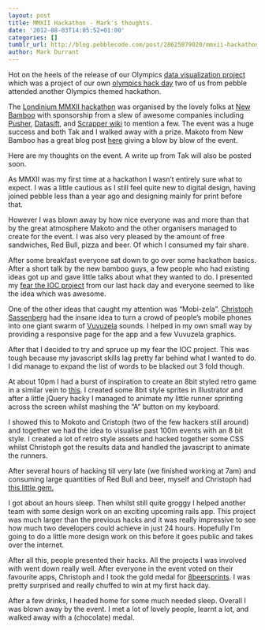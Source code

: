 ```yaml
---
layout: post
title: MMXII Hackathon - Mark's thoughts.
date: '2012-08-03T14:05:52+01:00'
categories: []
tumblr_url: http://blog.pebblecode.com/post/28625879020/mmxii-hackathon-marks-thoughts
author: Mark Durrant
---
```

<p>Hot on the heels of the release of our Olympics <a href="http://pebblecode.com/olympic-data-vis">data visualization project</a> which was a project of our own <a href="http://blog.pebblecode.com/blog/hack-day-live">olympics hack day</a> two of us from pebble attended another Olympics themed hackathon. </p>
<p>The <a href="http://mmxiihack.org/info">Londinium MMXII hackathon</a> was organised by the lovely folks at <a href="http://new-bamboo.co.uk/">New Bamboo</a> with sponsorship from a slew of awesome companies including <a href="http://pusher.com/">Pusher</a>, <a href="http://datasift.com/">Datasift</a>, and <a href="https://scraperwiki.com/">Scrapper wiki</a> to mention a few. The event was a huge success and both Tak and I walked away with a prize. Makoto from New Bamboo has a great blog post <a href="http://blog.new-bamboo.co.uk/2012/07/30/web-makers-gather-for-24-hour-app-making-marathon-for-the-summer-of-sport">here</a> giving a blow by blow of the event.</p>
<p>Here are my thoughts on the event. A write up from Tak will also be posted soon. </p>
<p>As MMXII was my first time at a hackathon I wasn’t entirely sure what to expect. I was a little cautious as I still feel quite new to digital design, having joined pebble less than a year ago and designing mainly for print before that. </p>
<p>However I was blown away by how nice everyone was and more than that by the great atmosphere Makoto and the other organisers managed to create for the event. I was also very pleased by the amount of free sandwiches, Red Bull, pizza and beer. Of which I consumed my fair share. </p>
<p>After some breakfast everyone sat down to go over some hackathon basics. After a short talk by the new bamboo guys, a few people who had existing ideas got up and gave little talks about what they wanted to do. I presented my <a href="http://pebblecode.github.com/fear-the-IOC/">fear the IOC project</a> from our last hack day and everyone seemed to like the idea which was awesome. </p>
<p>One of the other ideas that caught my attention was “Mobi-zela”. <a href="https://twitter.com/defsprite">Christoph Sassenberg</a> had the insane idea to turn a crowd of people’s mobile phones into one giant swarm of <a href="http://en.wikipedia.org/wiki/Vuvuzela">Vuvuzela</a> sounds. I helped in my own small way by providing a responsive page for the app and a few Vuvuzela graphics. </p>
<p>After that I decided to try and spruce up my fear the IOC project. This was tough because my javascript skills lag pretty far behind what I wanted to do. I did manage to expand the list of words to be blacked out 3 fold though. </p>
<p>At about 10pm I had a burst of inspiration to create an 8bit styled retro game in a similar vein to <a href="http://www.youtube.com/watch?v=RLeNExXflkc">this</a>. I created some 8bit style sprites in Illustrator and after a little jQuery hacky I managed to animate my little runner sprinting across the screen whilst mashing the “A” button on my keyboard. </p>
<p>I showed this to Mokoto and Cristoph (two of the few hackers still around) and together we had the idea to visualise past 100m events with an 8 bit style. I created a lot of retro style assets and hacked together some CSS whilst Christoph got the results data and handled the javascript to animate the runners. </p>
<p>After several hours of hacking till very late (we finished working at 7am) and consuming large quantities of Red Bull and beer, myself and Christoph had <a href="http://8beersprint.defsprite.com/">this little gem.</a> </p>
<p>I got about an hours sleep. Then whilst still quite groggy I helped another team with some design work on an exciting upcoming rails app. This project was much larger than the previous hacks and it was really impressive to see how much two developers could achieve in just 24 hours. Hopefully I’m going to do a little more design work on this before it goes public and takes over the internet. </p>
<p>After all this, people presented their hacks. All the projects I was involved with went down really well. After everyone in the event voted on their favourite apps, Christoph and I took the gold medal for <a href="http://8beersprint.defsprite.com/">8beersprints</a>. I was pretty surprised and really chuffed to win at my first hack day. </p>
<p>After a few drinks, I headed home for some much needed sleep. Overall I was blown away by the event. I met a lot of lovely people, learnt a lot, and walked away with a (chocolate) medal.</p>
